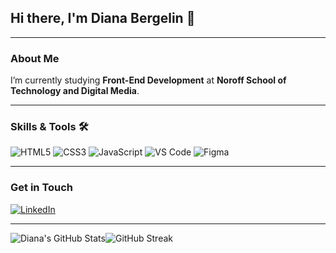 ## Hi there, I'm Diana Bergelin 👋

---

### About Me
I’m currently studying **Front-End Development** at **Noroff School of Technology and Digital Media**. 

---

### Skills & Tools 🛠️
![HTML5](https://img.shields.io/badge/HTML5-E34F26?style=for-the-badge&logo=html5&logoColor=white)
![CSS3](https://img.shields.io/badge/CSS3-1572B6?style=for-the-badge&logo=css3&logoColor=white)
![JavaScript](https://img.shields.io/badge/JavaScript-F7DF1E?style=for-the-badge&logo=javascript&logoColor=black)
![VS Code](https://img.shields.io/badge/VS%20Code-007ACC?style=for-the-badge&logo=visual-studio-code&logoColor=white)
![Figma](https://img.shields.io/badge/Figma-F24E1E?style=for-the-badge&logo=figma&logoColor=white)

---

### Get in Touch
[![LinkedIn](https://img.shields.io/badge/LinkedIn-blue?style=for-the-badge&logo=linkedin)](https://www.linkedin.com/in/diana-b-4209a72ba/)


---


![Diana's GitHub Stats](https://github-readme-stats.vercel.app/api?username=Anaid0616&show_icons=true&theme=radical)![GitHub Streak](https://github-readme-streak-stats.herokuapp.com/?user=Anaid0616&theme=radical)

